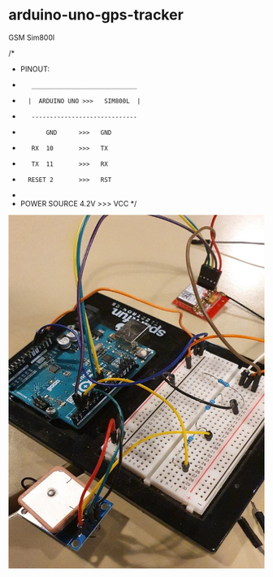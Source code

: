 # arduino-uno-gps-tracker

GSM Sim800l

/*
 *    PINOUT: 
 *        _____________________________
 *       |  ARDUINO UNO >>>   SIM800L  |
 *        -----------------------------
 *            GND      >>>   GND
 *        RX  10       >>>   TX    
 *        TX  11       >>>   RX
 *       RESET 2       >>>   RST 
 *                 
 *   POWER SOURCE 4.2V >>> VCC
*/



<img src="https://github.com/pliiiq3/arduino-uno-gps-tracker/blob/main/src/img2.jpg" width="504" height="696" />


